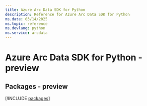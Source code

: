 ```yaml
---
title: Azure Arc Data SDK for Python
description: Reference for Azure Arc Data SDK for Python
ms.date: 03/14/2025
ms.topic: reference
ms.devlang: python
ms.service: arcdata
---
```

# Azure Arc Data SDK for Python - preview
## Packages - preview
[!INCLUDE [packages](arc-data-index.md)]